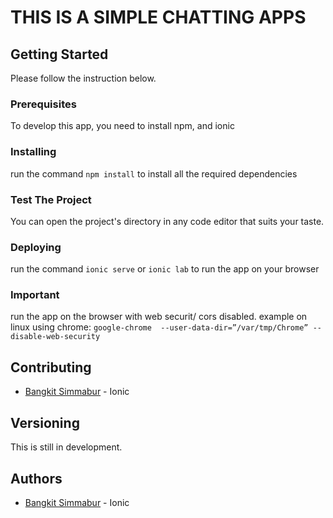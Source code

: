 # THIS IS A SIMPLE CHATTING APPS

## Getting Started

Please follow the instruction below.

### Prerequisites

To develop this app, you need to install npm, and ionic

### Installing

run the command 
``` npm install ``` 
to install all the required dependencies

### Test The Project

You can open the project's directory in any code editor that suits your taste.

### Deploying

run the command 
```ionic serve``` 
or 
```ionic lab``` 
to run the app on your browser

### Important

run the app on the browser with web securit/ cors disabled.
example on linux using chrome: 
```google-chrome  --user-data-dir=”/var/tmp/Chrome” --disable-web-security```

## Contributing

* [Bangkit Simmabur](#) - Ionic

## Versioning

This is still in development.

## Authors
* [Bangkit Simmabur](#) - Ionic
